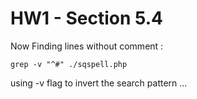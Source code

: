 # HW1 - Section 5.4


Now Finding lines without comment :

```
grep -v "^#" ./sqspell.php
```

using -v flag to invert the search pattern ...

